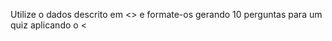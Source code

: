 Utilize o dados descrito em <<DADOS>>  e formate-os gerando 10 perguntas para um quiz aplicando o <<TEMPLATE>>
Não esqueça de colocar no campo <<Explicação>> do template o maior número de explicações possíveis. 

Começe o número de questão por 88.

Mantenha o idioma original.

defina o seguinte valor para QUESTION_TYPE
"QUESTION_TYPE": "AZ-204 - Serviço de Aplicativo",

DADOS:
"""
Configurar mapeamentos de caminho
Concluído
100 XP
3 minutos
Na seção Configuração > Mapeamentos de caminho, você pode configurar mapeamentos de manipulador, de aplicativo virtual e diretórios. A página Mapeamentos de caminho exibe diferentes opções com base no tipo de SO.
Aplicativos do Windows (não conteinerizado)
Para aplicativos do Windows, você pode personalizar os mapeamentos do manipulador do IIS, os diretórios e os aplicativos virtuais.
Os mapeamentos do manipulador permitem que você adicione processadores de script personalizado para manipular solicitações para extensões de arquivo especificadas. Para adicionar um manipulador personalizado, selecione Novo mapeamento de manipulador. Configure o manipulador da seguinte maneira:
Extensão: a extensão de arquivo que você deseja manipular, como *.php ou handler.fcgi.
Processador descript: o caminho absoluto do processador de script. As solicitações para arquivos que correspondam à extensão do arquivo são processadas pelo processador de script. Use o caminho D:\home\site\wwwroot para se referir ao diretório raiz do seu aplicativo.
Argumentos: argumentos de linha de comando opcionais para o processador de script.
Cada aplicativo tem o caminho raiz padrão (/) mapeado para D:\home\site\wwwroot, em que seu código é implantado por padrão. Se a raiz do aplicativo estiver em uma pasta diferente ou se o repositório tiver mais de um aplicativo, você poderá editar ou adicionar diretórios e aplicativos virtuais.
Você pode configurar diretórios e aplicativos virtuais, especifique cada diretório virtual e seu caminho físico correspondente em relação à raiz do site (D:\home). Para marcar um diretório virtual como um aplicativo Web, desmarque a caixa de seleção Diretório.
Aplicativos Linux e em contêineres
Você pode adicionar armazenamento personalizado para seu aplicativo conteinerizado. Os aplicativos conteinerizados incluem todos os aplicativos do Linux e também os contêineres personalizados do Windows e Linux em execução no Serviço de Aplicativo. Selecione Nova Montagem de Armazenamento do Azure e configure seu armazenamento personalizado da seguinte maneira:
Nome: o nome de exibição.
Opções de configuração: Básico ou Avançado. Selecione Básico se a conta de armazenamento não estiver usando pontos de extremidade de serviço, pontos de extremidade privados ou Azure Key Vault. Caso contrário, selecione Avançado.
Contas de armazenamento: a conta de armazenamento com o contêiner desejado.
Tipo de armazenamento: Blobs do Azure ou Arquivos do Azure. Os aplicativos de contêiner do Windows são compatíveis somente com os Arquivos do Azure. Os Blobs do Azure dão suporte apenas ao acesso somente leitura.
Contêiner de armazenamento: para configuração básica, o contêiner desejado.
Nome do compartilhamento: para configuração avançada, o nome do compartilhamento de arquivos.
Chave de acesso: para configuração avançada, a chave de acesso.
Caminho de montagem: o caminho absoluto em seu contêiner para montar o armazenamento personalizado.
Configuração do slot de implantação: Quando marcadas, as configurações de montagem de armazenamento também se aplicam aos slots de implantação.



"""

TEMPLATE:
"""
const questions = [
    {
        "QUESTION_NUMBER": "1",
        "QUESTION_TYPE": "Blob e teste",
        "QUESTION_TEXT": "Qual das alternativas a seguir descreve melhor a finalidade do TRM?",
        "POSSIBLE_ANSWERS": [
            "A. Fornecer um framework para governança de TI.",
            "B. Fornecer um modelo visual e uma taxonomia para apoiar o ambiente tecnológico da empresa.",
            "C. Fornecer uma lista de normas.",
            "D. Fornecer um método de desenvolvimento de software.",
            "E. Fornecer um ponto de vista de engenharia de sistema para uma possível solução."
        ],
        "EXPLANATION_TEXT": "Explicação: <<Explicação>>",
        "CORRECT_ANSWER": "B",
        "JSONINDEX": "1",
        "Probability": 1
    },
    {
        "QUESTION_NUMBER": "2",
        "QUESTION_TYPE": "Blob e teste",
        "QUESTION_TEXT": "Qual dos seguintes não é considerado uma das principais partes do TOGAF?",
        "POSSIBLE_ANSWERS": [
            "A. Método de Desenvolvimento da Arquitetura.",
            "B. Continuum da Corporação.",
            "C. Modelos de Referência do TOGAF.",
            "D. Base de Recursos do TOGAF.",
            "E. Framework de Conteúdo de Arquitetura"
        ],
        "EXPLANATION_TEXT": "Explicação:<<Explicação>>",
        "CORRECT_ANSWER": "D",
        "JSONINDEX": "2",
        "Probability": 1
    }
]
"""
